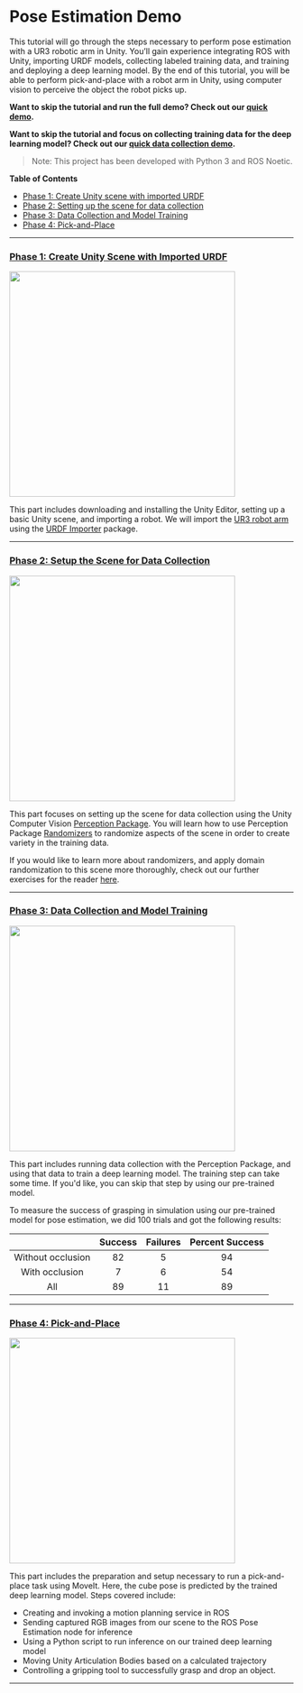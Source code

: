 # Pose Estimation Demo 

This tutorial will go through the steps necessary to perform pose estimation with a UR3 robotic arm in Unity. You’ll gain experience integrating ROS with Unity, importing URDF models, collecting labeled training data, and training and deploying a deep learning model. By the end of this tutorial, you will be able to perform pick-and-place with a robot arm in Unity, using computer vision to perceive the object the robot picks up.

**Want to skip the tutorial and run the full demo? Check out our [quick demo](Documentation/quick_demo_full.md).**

**Want to skip the tutorial and focus on collecting training data for the deep learning model? Check out our [quick data collection demo](Documentation/quick_demo_train.md).**

> Note: This project has been developed with Python 3 and ROS Noetic.

**Table of Contents**
- [Phase 1: Create Unity scene with imported URDF](#link-phase-1)
- [Phase 2: Setting up the scene for data collection](#link-phase-2)
- [Phase 3: Data Collection and Model Training](#link-phase-3)
- [Phase 4: Pick-and-Place](#link-phase-4)
  
---

### <a name="link-phase-1">[Phase 1: Create Unity Scene with Imported URDF](Documentation/1_set_up_the_scene.md)</a>

<img src="Documentation/Images/0_scene.png" width=400 />


This part includes downloading and installing the Unity Editor, setting up a basic Unity scene, and importing a robot. We will import the [UR3 robot arm](https://www.universal-robots.com/products/ur3-robot) using the [URDF Importer](https://github.com/Unity-Technologies/URDF-Importer) package. 

---

### <a name="link-phase-2">[Phase 2: Setup the Scene for Data Collection](Documentation/2_set_up_the_data_collection_scene.md)</a> 

<img src="Documentation/Images/0_data_collection_environment.png" width=400/>

This part focuses on setting up the scene for data collection using the Unity Computer Vision [Perception Package](https://github.com/Unity-Technologies/com.unity.perception). You will learn how to use Perception Package [Randomizers](https://github.com/Unity-Technologies/com.unity.perception/blob/master/com.unity.perception/Documentation~/Randomization/Index.md) to randomize aspects of the scene in order to create variety in the training data. 

If you would like to learn more about randomizers, and apply domain randomization to this scene more thoroughly, check out our further exercises for the reader [here](Documentation/5_more_randomizers.md).

---

### <a name="link-phase-3">[Phase 3: Data Collection and Model Training](Documentation/3_data_collection_model_training.md)</a> 

<img src="Documentation/Images/0_json_environment.png" width=400/>


This part includes running data collection with the Perception Package, and using that data to train a deep learning model. The training step can take some time. If you'd like, you can skip that step by using our pre-trained model.

To measure the success of grasping in simulation using our pre-trained model for pose estimation, we did 100 trials and got the following results:

|                  | Success | Failures | Percent Success |
|:----------------:|:-------:|:--------:|:---------------:|
|Without occlusion |    82   |     5    |      94         |
|With occlusion    |    7    |     6    |      54         |
|All               |    89   |     11   |      89         |


---

### <a name="link-phase-4">[Phase 4: Pick-and-Place](Documentation/4_pick_and_place.md)</a> 

<img src="Documentation/Gifs/0_demo.gif" width=400/>


This part includes the preparation and setup necessary to run a pick-and-place task using MoveIt. Here, the cube pose is predicted by the trained deep learning model. Steps covered include:
* Creating and invoking a motion planning service in ROS
* Sending captured RGB images from our scene to the ROS Pose Estimation node for inference
* Using a Python script to run inference on our trained deep learning model 
* Moving Unity Articulation Bodies based on a calculated trajectory
* Controlling a gripping tool to successfully grasp and drop an object.

---
